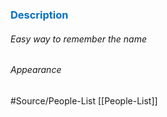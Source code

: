



### <span style="color:#0070c0">Description</span>
###### Easy way to remember the name


###### Appearance 



#Source/People-List [[People-List]]